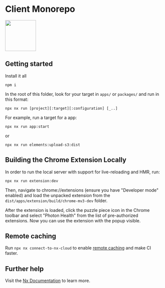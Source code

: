 # Client Monorepo

<a alt="photon logo" href="https://nx.dev" target="_blank" rel="noreferrer"><img src="https://uploads-ssl.webflow.com/636c1da7b9e42c43e229900c/636c1da7b9e42caa79299017_header-logo.svg" width="100"></a>

## Getting started

Install it all

```
npm i
```

In the root of this folder, look for your target in `apps/` or `packages/` and run in this format:

```
npx nx run [project][:target][:configuration] [_..]
```

For example, run a target for a app:

```
npx nx run app:start
```

or

```
npx nx run elements:upload-s3:dist
```

## Building the Chrome Extension Locally

In order to run the local server with support for live-reloading and HMR, run:

```
npx nx run extension:dev
```

Then, navigate to chrome://extensions (ensure you have "Developer mode" enabled) and load the unpacked extension from the `dist/apps/extension/build/chrome-mv3-dev` folder.

After the extension is loaded, click the puzzle piece icon in the Chrome toolbar and select "Photon Health" from the list of pre-authorized extensions. Now you can use the extension with the popup visible.

## Remote caching

Run `npx nx connect-to-nx-cloud` to enable [remote caching](https://nx.app) and make CI faster.

## Further help

Visit the [Nx Documentation](https://nx.dev) to learn more.
